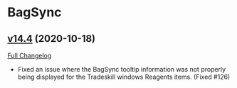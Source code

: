 # BagSync

## [v14.4](https://github.com/Xruptor/BagSync/tree/v14.4) (2020-10-18)
[Full Changelog](https://github.com/Xruptor/BagSync/compare/v14.3...v14.4) 

- Fixed an issue where the BagSync tooltip information was not properly being displayed for the Tradeskill windows Reagents items.  (Fixed #126)  
